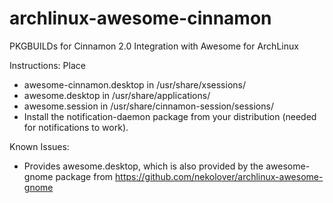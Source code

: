 archlinux-awesome-cinnamon
=======================

PKGBUILDs for Cinnamon 2.0 Integration with Awesome for ArchLinux

Instructions: Place
- awesome-cinnamon.desktop in /usr/share/xsessions/
- awesome.desktop in /usr/share/applications/
- awesome.session in /usr/share/cinnamon-session/sessions/
- Install the notification-daemon package from your distribution (needed for notifications to work).

Known Issues:
- Provides awesome.desktop, which is also provided by the awesome-gnome package from https://github.com/nekolover/archlinux-awesome-gnome
